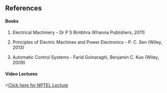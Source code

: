 ## References
#### Books

1) Electrical Machinery - Dr P S Bimbhra (Khanna Publishers, 2011)

2) Principles of Electric Machines and Power Electronics - P. C. Sen (Wiley, 2013)

3) Automatic Control Systems - Farid Golnaraghi, Benjamin C. Kuo (Wiley, 2009)


#### Video Lectures

<<a href="https://archive.nptel.ac.in/courses/108/104/108104140/" target="_blank">Click here for NPTEL Lecture </a>

